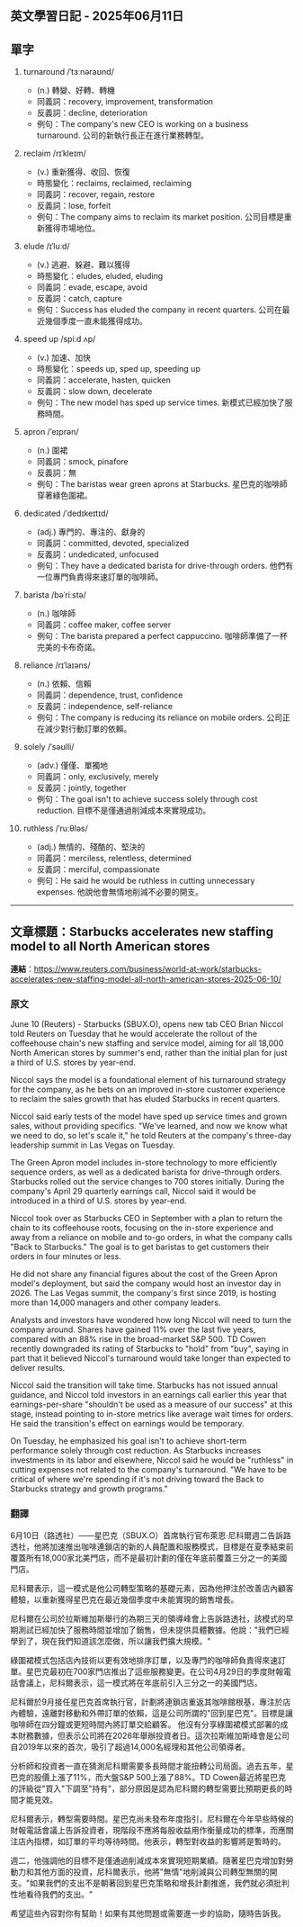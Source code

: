 ## 英文學習日記 - 2025年06月11日

## 單字
1. turnaround /ˈtɜːnəraʊnd/
   - (n.) 轉變、好轉、轉機
   - 同義詞：recovery, improvement, transformation
   - 反義詞：decline, deterioration
   - 例句：The company's new CEO is working on a business turnaround. 公司的新執行長正在進行業務轉型。

2. reclaim /rɪˈkleɪm/
   - (v.) 重新獲得、收回、恢復
   - 時態變化：reclaims, reclaimed, reclaiming
   - 同義詞：recover, regain, restore
   - 反義詞：lose, forfeit
   - 例句：The company aims to reclaim its market position. 公司目標是重新獲得市場地位。

3. elude /ɪˈluːd/
   - (v.) 逃避、躲避、難以獲得
   - 時態變化：eludes, eluded, eluding
   - 同義詞：evade, escape, avoid
   - 反義詞：catch, capture
   - 例句：Success has eluded the company in recent quarters. 公司在最近幾個季度一直未能獲得成功。

4. speed up /spiːd ʌp/
   - (v.) 加速、加快
   - 時態變化：speeds up, sped up, speeding up
   - 同義詞：accelerate, hasten, quicken
   - 反義詞：slow down, decelerate
   - 例句：The new model has sped up service times. 新模式已經加快了服務時間。

5. apron /ˈeɪprən/
   - (n.) 圍裙
   - 同義詞：smock, pinafore
   - 反義詞：無
   - 例句：The baristas wear green aprons at Starbucks. 星巴克的咖啡師穿著綠色圍裙。

6. dedicated /ˈdedɪkeɪtɪd/
   - (adj.) 專門的、專注的、獻身的
   - 同義詞：committed, devoted, specialized
   - 反義詞：undedicated, unfocused
   - 例句：They have a dedicated barista for drive-through orders. 他們有一位專門負責得來速訂單的咖啡師。

7. barista /bəˈriːstə/
   - (n.) 咖啡師
   - 同義詞：coffee maker, coffee server
   - 例句：The barista prepared a perfect cappuccino. 咖啡師準備了一杯完美的卡布奇諾。

8. reliance /rɪˈlaɪəns/
   - (n.) 依賴、信賴
   - 同義詞：dependence, trust, confidence
   - 反義詞：independence, self-reliance
   - 例句：The company is reducing its reliance on mobile orders. 公司正在減少對行動訂單的依賴。

9. solely /ˈsəʊlli/
   - (adv.) 僅僅、單獨地
   - 同義詞：only, exclusively, merely
   - 反義詞：jointly, together
   - 例句：The goal isn't to achieve success solely through cost reduction. 目標不是僅通過削減成本來實現成功。

10. ruthless /ˈruːθləs/
    - (adj.) 無情的、殘酷的、堅決的
    - 同義詞：merciless, relentless, determined
    - 反義詞：merciful, compassionate
    - 例句：He said he would be ruthless in cutting unnecessary expenses. 他說他會無情地削減不必要的開支。

-----

## 文章標題：Starbucks accelerates new staffing model to all North American stores
**連結**：https://www.reuters.com/business/world-at-work/starbucks-accelerates-new-staffing-model-all-north-american-stores-2025-06-10/

### 原文
June 10 (Reuters) - Starbucks (SBUX.O), opens new tab CEO Brian Niccol told Reuters on Tuesday that he would accelerate the rollout of the coffeehouse chain's new staffing and service model, aiming for all 18,000 North American stores by summer's end, rather than the initial plan for just a third of U.S. stores by year-end.

Niccol says the model is a foundational element of his turnaround strategy for the company, as he bets on an improved in-store customer experience to reclaim the sales growth that has eluded Starbucks in recent quarters.

Niccol said early tests of the model have sped up service times and grown sales, without providing specifics. "We've learned, and now we know what we need to do, so let's scale it," he told Reuters at the company's three-day leadership summit in Las Vegas on Tuesday.

The Green Apron model includes in-store technology to more efficiently sequence orders, as well as a dedicated barista for drive-through orders. Starbucks rolled out the service changes to 700 stores initially. During the company's April 29 quarterly earnings call, Niccol said it would be introduced in a third of U.S. stores by year-end.

Niccol took over as Starbucks CEO in September with a plan to return the chain to its coffeehouse roots, focusing on the in-store experience and away from a reliance on mobile and to-go orders, in what the company calls "Back to Starbucks." The goal is to get baristas to get customers their orders in four minutes or less.

He did not share any financial figures about the cost of the Green Apron model's deployment, but said the company would host an investor day in 2026. The Las Vegas summit, the company's first since 2019, is hosting more than 14,000 managers and other company leaders.

Analysts and investors have wondered how long Niccol will need to turn the company around. Shares have gained 11% over the last five years, compared with an 88% rise in the broad-market S&P 500. TD Cowen recently downgraded its rating of Starbucks to "hold" from "buy", saying in part that it believed Niccol's turnaround would take longer than expected to deliver results.

Niccol said the transition will take time. Starbucks has not issued annual guidance, and Niccol told investors in an earnings call earlier this year that earnings-per-share "shouldn't be used as a measure of our success" at this stage, instead pointing to in-store metrics like average wait times for orders. He said the transition's effect on earnings would be temporary.

On Tuesday, he emphasized his goal isn't to achieve short-term performance solely through cost reduction. As Starbucks increases investments in its labor and elsewhere, Niccol said he would be "ruthless" in cutting expenses not related to the company's turnaround. "We have to be critical of where we're spending if it's not driving toward the Back to Starbucks strategy and growth programs."

### 翻譯
6月10日（路透社）——星巴克（SBUX.O）首席執行官布萊恩·尼科爾週二告訴路透社，他將加速推出咖啡連鎖店的新的人員配置和服務模式，目標是在夏季結束前覆蓋所有18,000家北美門店，而不是最初計劃的僅在年底前覆蓋三分之一的美國門店。

尼科爾表示，這一模式是他公司轉型策略的基礎元素，因為他押注於改善店內顧客體驗，以重新獲得星巴克在最近幾個季度中未能實現的銷售增長。

尼科爾在公司於拉斯維加斯舉行的為期三天的領導峰會上告訴路透社，該模式的早期測試已經加快了服務時間並增加了銷售，但未提供具體數據。他說："我們已經學到了，現在我們知道該怎麼做，所以讓我們擴大規模。"

綠圍裙模式包括店內技術以更有效地排序訂單，以及專門的咖啡師負責得來速訂單。星巴克最初在700家門店推出了這些服務變更。在公司4月29日的季度財報電話會議上，尼科爾表示，這一模式將在年底前引入三分之一的美國門店。

尼科爾於9月接任星巴克首席執行官，計劃將連鎖店重返其咖啡館根基，專注於店內體驗，遠離對移動和外帶訂單的依賴，這是公司所謂的"回到星巴克"。目標是讓咖啡師在四分鐘或更短時間內將訂單交給顧客。
他沒有分享綠圍裙模式部署的成本財務數據，但表示公司將在2026年舉辦投資者日。這次拉斯維加斯峰會是公司自2019年以來的首次，吸引了超過14,000名經理和其他公司領導者。

分析師和投資者一直在猜測尼科爾需要多長時間才能扭轉公司局面。過去五年，星巴克的股價上漲了11%，而大盤S&P 500上漲了88%。TD Cowen最近將星巴克的評級從"買入"下調至"持有"，部分原因是認為尼科爾的轉型需要比預期更長的時間才能見效。

尼科爾表示，轉型需要時間。星巴克尚未發布年度指引，尼科爾在今年早些時候的財報電話會議上告訴投資者，現階段不應將每股收益用作衡量成功的標準，而應關注店內指標，如訂單的平均等待時間。他表示，轉型對收益的影響將是暫時的。

週二，他強調他的目標不是僅通過削減成本來實現短期業績。隨著星巴克增加對勞動力和其他方面的投資，尼科爾表示，他將"無情"地削減與公司轉型無關的開支。"如果我們的支出不是朝著回到星巴克策略和增長計劃推進，我們就必須批判性地看待我們的支出。"

希望這些內容對你有幫助！如果有其他問題或需要進一步的協助，隨時告訴我。